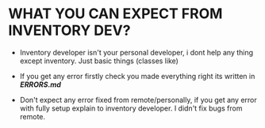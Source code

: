 # WHAT YOU CAN EXPECT FROM INVENTORY DEV?

- Inventory developer isn't your personal developer, i dont help any thing except inventory. Just basic things (classes like)

- If you get any error firstly check you made everything right its written in ***ERRORS.md***

- Don't expect any error fixed from remote/personally, if you get any error with fully setup explain to inventory developer. I didn't fix bugs from remote.
